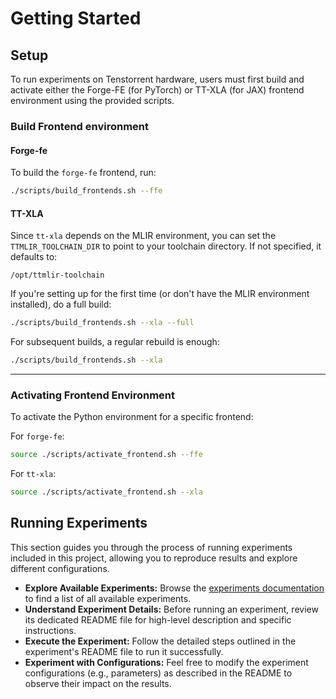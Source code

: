 # Getting Started

## Setup

To run experiments on Tenstorrent hardware, users must first build and activate either the Forge-FE (for PyTorch) or TT-XLA (for JAX) frontend environment using the provided scripts.

### Build Frontend environment

#### Forge-fe

To build the `forge-fe` frontend, run:
```bash
./scripts/build_frontends.sh --ffe
```

#### TT-XLA

Since `tt-xla` depends on the MLIR environment, you can set the `TTMLIR_TOOLCHAIN_DIR` to point to your toolchain directory. If not specified, it defaults to:
```
/opt/ttmlir-toolchain
```

If you're setting up for the first time (or don't have the MLIR environment installed), do a full build:
```bash
./scripts/build_frontends.sh --xla --full
```

For subsequent builds, a regular rebuild is enough:
```bash
./scripts/build_frontends.sh --xla
```

---

### Activating Frontend Environment

To activate the Python environment for a specific frontend:

For `forge-fe`:
```bash
source ./scripts/activate_frontend.sh --ffe
```

For `tt-xla`:
```bash
source ./scripts/activate_frontend.sh --xla
```

## Running Experiments

This section guides you through the process of running experiments included in this project, allowing you to reproduce results and explore different configurations.

- **Explore Available Experiments:** Browse the [experiments documentation](./experiments.md) to find a list of all available experiments.
- **Understand Experiment Details:** Before running an experiment, review its dedicated README file for high-level description and specific instructions.
- **Execute the Experiment:** Follow the detailed steps outlined in the experiment's README file to run it successfully.
- **Experiment with Configurations:** Feel free to modify the experiment configurations (e.g., parameters) as described in the README to observe their impact on the results.
